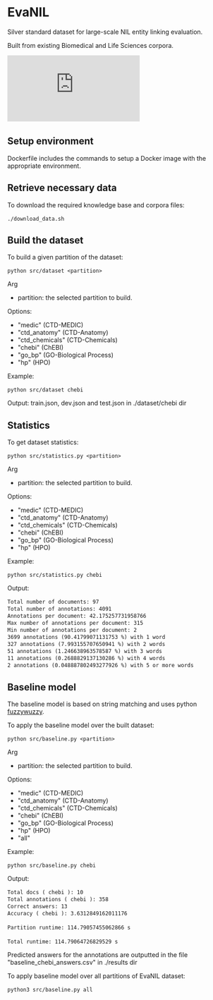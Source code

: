 # EvaNIL
Silver standard dataset for large-scale NIL entity linking evaluation.

Built from existing Biomedical and Life Sciences corpora.

![Dataset generation schema](https://github.com/pedroruas18/EvaNIL/blob/main/images/evaNIL.pdf)

## Setup environment

Dockerfile includes the commands to setup a Docker image with the appropriate environment.


## Retrieve necessary data
To download the required knowledge base and corpora files:

```
./download_data.sh
```


## Build the dataset

To build a given partition of the dataset:

```
python src/dataset <partition>
```

Arg
- partition: the selected partition to build.

Options:
- "medic" (CTD-MEDIC)
- "ctd_anatomy" (CTD-Anatomy)
- "ctd_chemicals" (CTD-Chemicals)
- "chebi" (ChEBI)
- "go_bp" (GO-Biological Process)
- "hp" (HPO)

Example:

```
python src/dataset chebi
```

Output: train.json, dev.json and test.json in ./dataset/chebi dir

## Statistics

To get dataset statistics:
```
python src/statistics.py <partition>
```

Arg
- partition: the selected partition to build.

Options:
- "medic" (CTD-MEDIC)
- "ctd_anatomy" (CTD-Anatomy)
- "ctd_chemicals" (CTD-Chemicals)
- "chebi" (ChEBI)
- "go_bp" (GO-Biological Process)
- "hp" (HPO)

Example:
```
python src/statistics.py chebi
```

Output:
```
Total number of documents: 97
Total number of annotations: 4091
Annotations per document: 42.175257731958766
Max number of annotations per document: 315
Min number of annotations per document: 2
3699 annotations (90.41799071131753 %) with 1 word
327 annotations (7.993155707650941 %) with 2 words
51 annotations (1.246638963578587 %) with 3 words
11 annotations (0.2688829137130286 %) with 4 words
2 annotations (0.048887802493277926 %) with 5 or more words
```


## Baseline model
The baseline model is based on string matching and uses python [fuzzywuzzy](https://pypi.org/project/fuzzywuzzy/).

To apply the baseline model over the built dataset:

```
python src/baseline.py <partition>
```
Arg
- partition: the selected partition to build.

Options:
- "medic" (CTD-MEDIC)
- "ctd_anatomy" (CTD-Anatomy)
- "ctd_chemicals" (CTD-Chemicals)
- "chebi" (ChEBI)
- "go_bp" (GO-Biological Process)
- "hp" (HPO)
- "all"

Example:
```
python src/baseline.py chebi
```
Output:
```
Total docs ( chebi ): 10
Total annotations ( chebi ): 358
Correct answers: 13
Accuracy ( chebi ): 3.6312849162011176

Partition runtime: 114.79057455062866 s

Total runtime: 114.79064726829529 s
```

Predicted answers for the annotations are outputted in the file "baseline_chebi_answers.csv" in ./results dir


To apply baseline model over all partitions of EvaNIL dataset:

```
python3 src/baseline.py all
```

